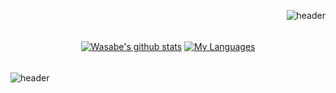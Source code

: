 
<div align="right">
<!--<img src="https://rishavanand.github.io/static/images/greetings.gif" align="center" style="width: 100%" />-->
  
 

  ![header](https://capsule-render.vercel.app/api?type=slice&color=0:caf881,100:a0e99a&height=200&section=header&text=GameClient%20Developer&rotate=13&fontAlign=65&fontAlignY=35&fontSize=48&fontColor=0f7d16&animation=fadeIn)
</div> 

<div align="center" style="padding:5px" >
  
  [![Wasabe's github stats](https://github-readme-stats.vercel.app/api?username=Bwasabe&count_private=true&show_icons=true&locale=kr&title_color=68FA0C&text_color=37e295&icon_color=5CFA0C&bg_color=0a0f0b&hide_border=true)](https://github.com/anuraghazra/github-readme-stats) [![My Languages](https://github-readme-stats.vercel.app/api/top-langs/?username=Bwasabe&layout=compact&count_private=true&show_icons=true&locale=kr&theme=merko&hide_border=true)](https://github.com/anuraghazra/github-readme-stats)
  
  
  
</div>

![header](https://capsule-render.vercel.app/api?type=slice&color=0:a0e99a,100:caf881&height=200&section=footer)
